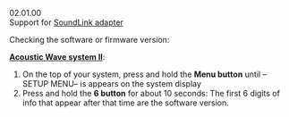 02.01.00<br/>
Support for <a href="https://support.bose.com/s/display-articles?productId=01t8c00000Oyd79AAB&articleId=ka08c000000haSOAAY">SoundLink adapter</a>

Checking the software or firmware version:

<b><a href="https://support.bose.com/s/display-articles?productId=01t8c00000Oyd79AAB&articleId=ka08c000001fcn6AAA">Acoustic Wave system II</a></b>:
1. On the top of your system, press and hold the <b>Menu button</b> until –SETUP MENU– is appears on the system display
2. Press and hold the <b>6 button</b> for about 10 seconds: The first 6 digits of info that appear after that time are the software version.
